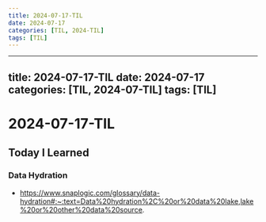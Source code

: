 ```yaml
---
title: 2024-07-17-TIL
date: 2024-07-17
categories: [TIL, 2024-TIL]
tags: [TIL]
---
```


---
title: 2024-07-17-TIL
date: 2024-07-17
categories: [TIL, 2024-07-TIL]
tags: [TIL]
---

# 2024-07-17-TIL

## Today I Learned

### Data Hydration

- https://www.snaplogic.com/glossary/data-hydration#:~:text=Data%20hydration%2C%20or%20data%20lake,lake%20or%20other%20data%20source.